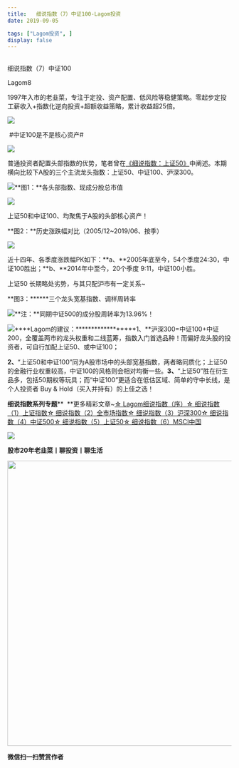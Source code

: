 ```yaml
---
title:   细说指数（7）中证100-Lagom投资
date: 2019-09-05

tags: ["Lagom投资", ]
display: false
---
```



## 



细说指数（7）中证100




Lagom8




1997年入市的老韭菜，专注于定投、资产配置、低风险等稳健策略。零起步定投工薪收入+指数化逆向投资+超额收益策略，累计收益超25倍。




<img src="https://mmbiz.qpic.cn/mmbiz_png/ZB4WjgjLjJW3KtDibicU3BB1HNQ9lDS2M5oGRnchkNPRzYsc0Ua6CIu7rZH3vAficcBEPYHU9ZTPqkic1sicT8CaxQQ/640?wx_fmt=png" data-type="png" class="" data-ratio="0.05776173285198556" data-w="554"/>

&nbsp;#中证100是不是核心资产#&nbsp;

<img class="rich_pages" data-ratio="0.9016393442622951" data-s="300,640" src="https://mmbiz.qpic.cn/mmbiz_png/ZB4WjgjLjJVyUOqJXcKJvUDZb3AOocg0MEbTsvn7cibGAZtibcH4p4J9vT4fiaVgQBUwE7SU8ia4FZ1AMhkOBsGGgQ/640?wx_fmt=png" data-type="png" data-w="732" style=""/>

普通投资者配置头部指数的优势，笔者曾在[《细说指数：上证50》](http://mp.weixin.qq.com/s?__biz=MzI3MDQ2NjY2Mw==&amp;mid=2247484354&amp;idx=1&amp;sn=48ab55984587fb1cca589a498ece96c2&amp;chksm=ead1e8cadda661dcfce1c0cf2a6fd723ac55c185fadba53902f2f9479ee6e8a0bf4e70cfd546&amp;scene=21#wechat_redirect)中阐述。本期横向比较下A股的三个主流龙头指数：上证50、中证100、沪深300。



<img src="https://mmbiz.qpic.cn/mmbiz_png/ZB4WjgjLjJW3KtDibicU3BB1HNQ9lDS2M5oGRnchkNPRzYsc0Ua6CIu7rZH3vAficcBEPYHU9ZTPqkic1sicT8CaxQQ/640?wx_fmt=png" data-type="png" class="" data-ratio="0.05776173285198556" data-w="554"/>**图1：**各头部指数、现成分股总市值

<img class="rich_pages" data-ratio="0.3815165876777251" data-s="300,640" src="https://mmbiz.qpic.cn/mmbiz_png/ZB4WjgjLjJVyUOqJXcKJvUDZb3AOocg0JXeianKjsgqnFUUQTkeXPpTFxuYtfD8R5dTPExT3TYfgHOoWmibsJic2w/640?wx_fmt=png" data-type="png" data-w="422" style=""/>

上证50和中证100、均聚焦于A股的头部核心资产！



**图2：**历史涨跌幅对比（2005/12~2019/06、按季）

<img class="rich_pages" data-ratio="3.299145299145299" data-s="300,640" src="https://mmbiz.qpic.cn/mmbiz_png/ZB4WjgjLjJVyUOqJXcKJvUDZb3AOocg0MbAv04TmEKD3DhCCURQQlXRNicZoR8I1TjiaNUhVmdeBHHvjTic7WvdXw/640?wx_fmt=png" data-type="png" data-w="351" style=""/>

近十四年、各季度涨跌幅PK如下：**a、**2005年底至今，54个季度24:30，中证100胜出；**b、**2014年中至今，20个季度 9:11，中证100小胜。

上证50 长期略处劣势，与其只配沪市有一定关系~



**图3：******三个龙头宽基指数、调样周转率

<img class="rich_pages" data-ratio="0.32303370786516855" data-s="300,640" src="https://mmbiz.qpic.cn/mmbiz_png/ZB4WjgjLjJVyUOqJXcKJvUDZb3AOocg00NKZ1YuOz0JZmnwr7mico59FC0pGJMr1sZkOw8SpUl5f7urL6TS7MjQ/640?wx_fmt=png" data-type="png" data-w="356" style=""/>**注：**同期中证500的成分股周转率为13.96%！

<img src="https://mmbiz.qpic.cn/mmbiz_png/ZB4WjgjLjJW3KtDibicU3BB1HNQ9lDS2M5oGRnchkNPRzYsc0Ua6CIu7rZH3vAficcBEPYHU9ZTPqkic1sicT8CaxQQ/640?wx_fmt=png" data-type="png" class="" data-ratio="0.05776173285198556" data-w="554"/>****Lagom的建议：******************1、**沪深300=中证100+中证200，全覆盖两市的龙头权重和二线蓝筹，指数入门首选品种！而偏好龙头股的投资者，可自行加配上证50、或中证100；

**2、**“上证50和中证100”同为A股市场中的头部宽基指数，两者略同质化；上证50的金融行业权重较高，中证100的风格则会相对均衡一些。**3、**“上证50”胜在衍生品多，包括50期权等玩具；而“中证100”更适合在低估区域、简单的守中长线，是个人投资者 Buy &amp; Hold（买入并持有）的上佳之选！





**细说指数系列专题****&nbsp;&nbsp;**更多精彩文章~[☆ Lagom细说指数（序）](http://mp.weixin.qq.com/s?__biz=MzI3MDQ2NjY2Mw==&amp;mid=2247484133&amp;idx=1&amp;sn=16b9949c64256126b5b5044fb814f82b&amp;chksm=ead1e9eddda660fbbd651c32198faa47fd29ecd99f451da4c6570221456dd6d30c52c9afb114&amp;scene=21#wechat_redirect)[☆ 细说指数（1）上证指数](http://mp.weixin.qq.com/s?__biz=MzI3MDQ2NjY2Mw==&amp;mid=2247484179&amp;idx=1&amp;sn=b3b332ad9e177b14fa171d39e325f48f&amp;chksm=ead1e81bdda6610d6451f74405c5eecb7e099188d16a664c767173aaf281e5eafdf8dd614094&amp;scene=21#wechat_redirect)[☆ 细说指数（2）全市场指数](http://mp.weixin.qq.com/s?__biz=MzI3MDQ2NjY2Mw==&amp;mid=2247484194&amp;idx=1&amp;sn=dca8a168a491f9b7f7da636b680b0e7c&amp;chksm=ead1e82adda6613c9b51e701b8c5707614407bc34c2c1cd7519a17df27157aaac8f9382ae3b5&amp;scene=21#wechat_redirect)[☆ 细说指数（3）沪深300](http://mp.weixin.qq.com/s?__biz=MzI3MDQ2NjY2Mw==&amp;mid=2247484228&amp;idx=1&amp;sn=75bc9fa86ebd8419eec55d88d31bb08e&amp;chksm=ead1e84cdda6615a618b2ee2337a428b5ebf9baf9d8fd9f2e544e93a2d3e7cd0242806522e27&amp;scene=21#wechat_redirect)[☆ 细说指数（4）中证500](http://mp.weixin.qq.com/s?__biz=MzI3MDQ2NjY2Mw==&amp;mid=2247484300&amp;idx=1&amp;sn=d6e3a44c761d742da9be62a7082481ff&amp;chksm=ead1e884dda66192bfe3d4313940d49a427f73e6c242e6fc7d76c519b5c9047f2f3ba5b8dbd5&amp;scene=21#wechat_redirect)[☆ 细说指数（5）上证50](http://mp.weixin.qq.com/s?__biz=MzI3MDQ2NjY2Mw==&amp;mid=2247484354&amp;idx=1&amp;sn=48ab55984587fb1cca589a498ece96c2&amp;chksm=ead1e8cadda661dcfce1c0cf2a6fd723ac55c185fadba53902f2f9479ee6e8a0bf4e70cfd546&amp;scene=21#wechat_redirect)[☆ 细说指数（6）MSCI中国](http://mp.weixin.qq.com/s?__biz=MzI3MDQ2NjY2Mw==&amp;mid=2247484412&amp;idx=1&amp;sn=e6dc07b8fe7c4937929449a18708a1b0&amp;chksm=ead1e8f4dda661e2ff52559da8a2ddeef0b51572927ec996b9cf802e5b74d98144bbe15de9f5&amp;scene=21#wechat_redirect)

<img src="https://mmbiz.qpic.cn/mmbiz_png/ZB4WjgjLjJW3KtDibicU3BB1HNQ9lDS2M5oGRnchkNPRzYsc0Ua6CIu7rZH3vAficcBEPYHU9ZTPqkic1sicT8CaxQQ/640?wx_fmt=png" data-type="png" class="" data-ratio="0.05776173285198556" data-w="554"/>

**股市20年老韭菜丨聊投资丨聊生活**

<img data-type="png" class="" data-ratio="0.390625" data-w="640" src="https://mmbiz.qpic.cn/mmbiz_png/ZB4WjgjLjJW3KtDibicU3BB1HNQ9lDS2M5AHEoeiaz0dQ4NfIRjBMuXvyJn8dXWm7ftklb0xqheiaMia0zbkyMJiaKzA/640?wx_fmt=png" style="box-sizing: border-box !important;overflow-wrap: break-word !important;visibility: visible !important;width: 640px !important;"/>


**微信扫一扫赞赏作者**